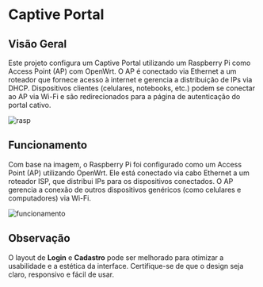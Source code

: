 # Captive Portal

## Visão Geral

Este projeto configura um Captive Portal utilizando um Raspberry Pi como Access Point (AP) com OpenWrt. O AP é conectado via Ethernet a um roteador que fornece acesso à internet e gerencia a distribuição de IPs via DHCP. Dispositivos clientes (celulares, notebooks, etc.) podem se conectar ao AP via Wi-Fi e são redirecionados para a página de autenticação do portal cativo.

![rasp](https://github.com/user-attachments/assets/1202b413-868b-4282-a2a6-257e0b9cccdf)

## Funcionamento

Com base na imagem, o Raspberry Pi foi configurado como um Access Point (AP) utilizando OpenWrt. Ele está conectado via cabo Ethernet a um roteador ISP, que distribui IPs para os dispositivos conectados. O AP gerencia a conexão de outros dispositivos genéricos (como celulares e computadores) via Wi-Fi.

![funcionamento](https://github.com/user-attachments/assets/be220e70-2fb5-4c0a-bd89-c37fa601b3a2)

## Observação

O layout de **Login** e **Cadastro** pode ser melhorado para otimizar a usabilidade e a estética da interface. Certifique-se de que o design seja claro, responsivo e fácil de usar.

